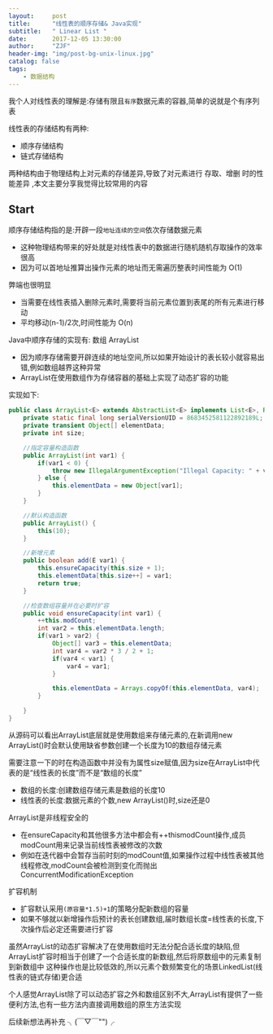 ```yaml
---
layout:     post
title:      "线性表的顺序存储& Java实现"
subtitle:   " Linear List "
date:       2017-12-05 13:30:00
author:     "ZJF"
header-img: "img/post-bg-unix-linux.jpg"
catalog: false
tags:
    - 数据结构
---
```


我个人对线性表的理解是:存储有限且`有序`数据元素的容器,简单的说就是个有序列表

线性表的存储结构有两种:
* 顺序存储结构 
* 链式存储结构

两种结构由于物理结构上对元素的存储差异,导致了对元素进行 存取、增删 时的性能差异
,本文主要分享我觉得比较常用的内容 

## Start 

顺序存储结构指的是:开辟一段`地址连续的空间`依次存储数据元素
* 这种物理结构带来的好处就是对线性表中的数据进行随机随机存取操作的效率很高
* 因为可以首地址推算出操作元素的地址而无需遍历整表时间性能为 O(1)

弊端也很明显
* 当需要在线性表插入删除元素时,需要将当前元素位置到表尾的所有元素进行移动
* 平均移动(n-1)/2次,时间性能为 O(n)

Java中顺序存储的实现有: 数组  ArrayList
* 因为顺序存储需要开辟连续的地址空间,所以如果开始设计的表长较小就容易出错,例如数组越界这种异常
* ArrayList在使用数组作为存储容器的基础上实现了动态扩容的功能

实现如下:
```java
public class ArrayList<E> extends AbstractList<E> implements List<E>, RandomAccess, Cloneable, Serializable {
    private static final long serialVersionUID = 8683452581122892189L;
    private transient Object[] elementData;
    private int size;

    //指定容量构造函数
    public ArrayList(int var1) {
        if(var1 < 0) {
            throw new IllegalArgumentException("Illegal Capacity: " + var1);
        } else {
            this.elementData = new Object[var1];
        }
    }

    //默认构造函数
    public ArrayList() {
        this(10);
    }

	//新增元素
    public boolean add(E var1) {
        this.ensureCapacity(this.size + 1);
        this.elementData[this.size++] = var1;
        return true;
    }

    //检查数组容量并在必要时扩容
    public void ensureCapacity(int var1) {
        ++this.modCount;
        int var2 = this.elementData.length;
        if(var1 > var2) {
            Object[] var3 = this.elementData;
            int var4 = var2 * 3 / 2 + 1;
            if(var4 < var1) {
                var4 = var1;
            }

            this.elementData = Arrays.copyOf(this.elementData, var4);
        }

    }
}
```
从源码可以看出ArrayList底层就是使用数组来存储元素的,在新调用new ArrayList()时会默认使用缺省参数创建一个长度为10的数组存储元素

需要注意一下的时在构造函数中并没有为属性size赋值,因为size在ArrayList中代表的是“线性表的长度”而不是“数组的长度”
* 数组的长度:创建数组存储元素是数组的长度10
* 线性表的长度:数据元素的个数,new ArrayList()时,size还是0

ArrayList是非线程安全的
* 在ensureCapacity和其他很多方法中都会有++thismodCount操作,成员modCount用来记录当前线性表被修改的次数
* 例如在迭代器中会暂存当前时刻的modCount值,如果操作过程中线性表被其他线程修改,modCount会被检测到变化而抛出ConcurrentModificationException

扩容机制
* 扩容默认采用`(原容量*1.5)+1`的策略分配新数组的容量
* 如果不够就以新增操作后预计的表长创建数组,届时数组长度=线性表的长度,下次操作后必定还需要进行扩容

虽然ArrayList的动态扩容解决了在使用数组时无法分配合适长度的缺陷,但ArrayList扩容时相当于创建了一个合适长度的新数组,然后将原数组中的元素复制到新数组中
这种操作也是比较低效的,所以元素个数频繁变化的场景LinkedList(线性表的链式存储)更合适

个人感觉ArrayList除了可以动态扩容之外和数组区别不大,ArrayList有提供了一些便利方法,也有一些方法内直接调用数组的原生方法实现

后续新想法再补充 ╮(￣▽￣"")╭





















